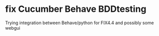 # fix Cucumber Behave BDDtesting
Trying integration between Behave/python for FIX4.4 and possibly some webgui
